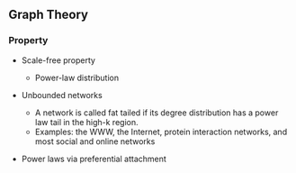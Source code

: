 ## Graph Theory

### Property
- Scale-free property
  - Power-law distribution
  
- Unbounded networks
  - A network is called fat tailed if its degree distribution has a power law tail in
the high-k region.
  - Examples: the WWW, the Internet, protein interaction networks, and most
social and online networks
- Power laws via preferential attachment
 
